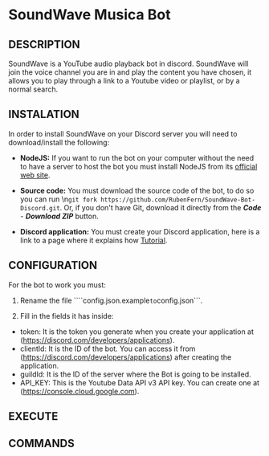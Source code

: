 # SoundWave Musica Bot

## DESCRIPTION

SoundWave is a YouTube audio playback bot in discord. SoundWave will join the voice channel you are in and play the content you have chosen, it allows you to play through a link to a Youtube video or playlist, or by a normal search.

## INSTALATION

In order to install SoundWave on your Discord server you will need to download/install the following:

* **NodeJS:** If you want to run the bot on your computer without the need to have a server to host the bot you must install NodeJS from its [official web site](https://nodejs.org/es).

* **Source code:** You must download the source code of the bot, to do so you can run \n```git fork https://github.com/RubenFern/SoundWave-Bot-Discord.git```. Or, if you don't have Git, download it directly from the ***Code*** - ***Download ZIP*** button. 

* **Discord application:** You must create your Discord application, here is a link to a page where it explains how [Tutorial](https://www.ionos.es/digitalguide/servidores/know-how/discord-bot/#:~:text=Create%20a%20bot%20of%20your%20own%20in%20Discord%3A&text=Click%20on%20%20E2%80%9CApplications%E2%80%9D%20in,bot%20and%20save%20the%20file).

## CONFIGURATION

For the bot to work you must:

1. Rename the file ````config.json.example``` to ```config.json```.

2. Fill in the fields it has inside:

* token: It is the token you generate when you create your application at (https://discord.com/developers/applications).
* clientId: It is the ID of the bot. You can access it from (https://discord.com/developers/applications) after creating the application.
* guildId: It is the ID of the server where the Bot is going to be installed.
* API_KEY: This is the Youtube Data API v3 API key. You can create one at (https://console.cloud.google.com).

## EXECUTE

## COMMANDS

